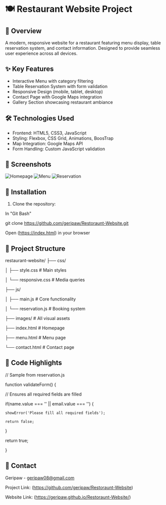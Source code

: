 # 🍽️ Restaurant Website Project


## 🌟 Overview
A modern, responsive website for a restaurant featuring menu display, table reservation system, and contact information. Designed to provide seamless user experience across all devices.


## ✨ Key Features
- Interactive Menu with category filtering
- Table Reservation System with form validation
- Responsive Design (mobile, tablet, desktop)
- Contact Page with Google Maps integration
- Gallery Section showcasing restaurant ambiance


## 🛠 Technologies Used
- Frontend: HTML5, CSS3, JavaScript
- Styling: Flexbox, CSS Grid, Animations, BoosTrap
- Map Integration: Google Maps API
- Form Handling: Custom JavaScript validation


## 📸 Screenshots
![Homepage](https://github.com/user-attachments/assets/d42c1e36-7431-42c5-bfc3-acbf578db04d)
![Menu](https://github.com/user-attachments/assets/993a48f9-d791-46a8-abe3-655da29fd8c5)
![Reservation](https://github.com/user-attachments/assets/33831c56-282c-462d-aec2-c724501537d2)


## 🚀 Installation
1. Clone the repository:

In "Git Bash"

git clone https://github.com/geripaw/Restoraunt-Website.git

Open (https://index.html) in your browser


## 🧩 Project Structure


restaurant-website/
├── css/

│   ├── style.css       # Main styles

│   └── responsive.css  # Media queries

├── js/

│   ├── main.js         # Core functionality

│   └── reservation.js  # Booking system

├── images/             # All visual assets

├── index.html          # Homepage

├── menu.html           # Menu page

└── contact.html        # Contact page


## 📝 Code Highlights

// Sample from reservation.js

function validateForm() {

  // Ensures all required fields are filled
  
  if(name.value === '' || email.value === '') {
  
    showError('Please fill all required fields');
    
    return false;
    
  }
  
  return true;
  
}


## 📧 Contact
Geripaw - geripaw08@gmail.com  

Project Link: (https://github.com/geripaw/Restoraunt-Website)

Website Link: (https://geripaw.github.io/Restoraunt-Website/)

